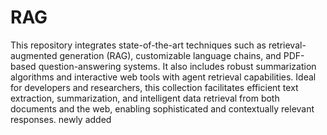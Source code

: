 # RAG

This repository integrates state-of-the-art techniques such as retrieval-augmented generation (RAG), customizable language chains, and PDF-based question-answering systems. It also includes robust summarization algorithms and interactive web tools with agent retrieval capabilities. Ideal for developers and researchers, this collection facilitates efficient text extraction, summarization, and intelligent data retrieval from both documents and the web, enabling sophisticated and contextually relevant responses.
newly added
